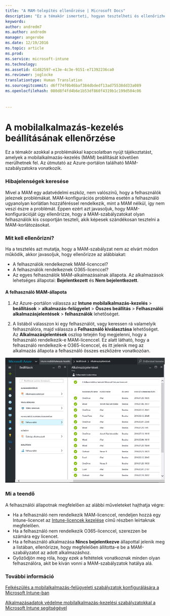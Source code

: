 ```yaml
---
title: "A MAM-telepítés ellenőrzése | Microsoft Docs"
description: "Ez a témakör ismerteti, hogyan tesztelheti és ellenőrizheti, hogy a MAM-szabályzat beállítása és működése megfelelő-e."
keywords: 
author: andredm7
ms.author: andredm
manager: angerobe
ms.date: 12/19/2016
ms.topic: article
ms.prod: 
ms.service: microsoft-intune
ms.technology: 
ms.assetid: 41d82597-e13e-4c3e-9151-e71392236ca0
ms.reviewer: joglocke
translationtype: Human Translation
ms.sourcegitcommit: d6ff74f0b46baf384dbdedf13ad75538dd33a089
ms.openlocfilehash: 080d8f4fd4b6e1b53df860f4319b1c199d504c06


---
```


# <a name="validating-your-mobile-application-management-setup"></a>A mobilalkalmazás-kezelés beállításának ellenőrzése

Ez a témakör azokkal a problémákkal kapcsolatban nyújt tájékoztatást, amelyek a mobilalkalmazás-kezelés (MAM) beállítását követően merülhetnek fel. Az útmutató az Azure-portálon található MAM-szabályzatokra vonatkozik.

### <a name="checking-for-symptoms"></a>Hibajelenségek keresése
Mivel a MAM egy adatvédelmi eszköz, nem valószínű, hogy a felhasználók jeleznek problémákat. MAM-konfigurációs probléma esetén a felhasználó ugyanolyan korlátlan hozzáféréssel rendelkezik, mint a MAM nélkül, így nem veszi észre a problémát. Éppen ezért azt javasoljuk, hogy MAM-konfigurációját úgy ellenőrizze, hogy a MAM-szabályzatokat olyan felhasználók kis csoportján teszteli, akik képesek szándékosan tesztelni a MAM-korlátozásokat.


### <a name="what-to-check"></a>Mit kell ellenőrizni?

Ha a tesztelés azt mutatja, hogy a MAM-szabályzat nem az elvárt módon működik, akkor javasoljuk, hogy ellenőrizze az alábbiakat:

- A felhasználók rendelkeznek MAM-licenccel?
- A felhasználók rendelkeznek O365-licenccel?
- Az egyes felhasználók MAM-alkalmazásainak állapota. Az alkalmazások lehetséges állapotai: **Bejelentkezett** és **Nem bejelentkezett**.

#### <a name="user-mam-status"></a>A felhasználó MAM-állapota
1. Az Azure-portálon válassza az **Intune mobilalkalmazás-kezelés** > **beállítások** > **alkalmazás-felügyelet** > **Összes beállítás** > **Felhasználói alkalmazásjelentések** > **felhasználók** lehetőséget.

2. A listából válasszon ki egy felhasználót, vagy keressen rá valamelyik felhasználóra, majd válassza a **Felhasználó kiválasztása** lehetőséget. Az **Alkalmazásjelentések** oszlop tetején fog megjelenni, hogy a felhasználó rendelkezik-e MAM-licenccel. Ez alatt látható, hogy a felhasználó rendelkezik-e O365-licenccel, és itt jelenik meg az alkalmazás állapota a felhasználó összes eszközére vonatkozóan.

![Alkalmazás állapota a MAM-ban](..\media\ts-mam-user-apps.png)

### <a name="what-to-do"></a>Mi a teendő
A felhasználói állapotnak megfelelően az alábbi műveleteket hajthatja végre:

- Ha a felhasználó nem rendelkezik MAM-licenccel, rendeljen hozzá egy Intune-licencet az [Intune-licencek kezelése](..\get-started\start-with-a-paid-subscription-to-microsoft-intune.md) című részben leírtaknak megfelelően.
- Ha a felhasználó nem rendelkezik O365-licenccel, szerezzen be számára egy licencet.
- Ha a felhasználó alkalmazása **Nincs bejelentkezve** állapottal jelenik meg a listában, ellenőrizze, hogy megfelelően állította-e be a MAM-szabályzatot az adott alkalmazáshoz.
- Győződjön meg róla, hogy ezek a feltételek vonatkoznak minden olyan felhasználóra, akit be kíván vonni a MAM-szabályzatok hatálya alá.

### <a name="see-also"></a>További információ
[Felkészülés a mobilalkalmazás-felügyeleti szabályzatok konfigurálására a Microsoft Intune-ban](..\deploy-use\get-ready-to-configure-mobile-app-management-policies-with-microsoft-intune.md)

[Alkalmazásadatok védelme mobilalkalmazás-kezelési szabályzatokkal a Microsoft Intune segítségével](..\deploy-use\protect-app-data-using-mobile-app-management-policies-with-microsoft-intune.md)



<!--HONumber=Dec16_HO2-->


